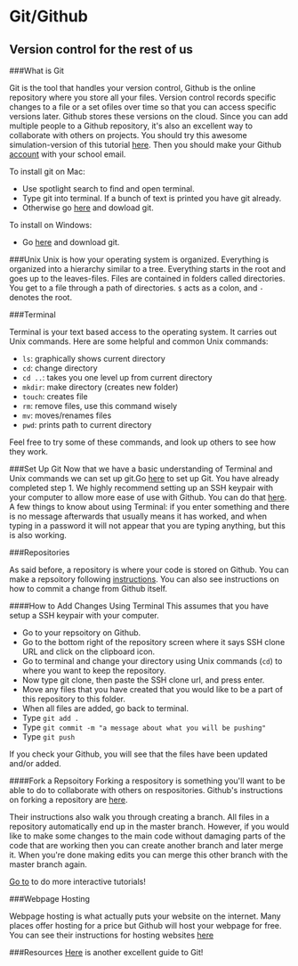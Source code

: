 Git/Github
============

Version control for the rest of us
--------------------------

###What is Git

Git is the tool that handles your version control, Github is the online repository where you store all your files. Version control records specific changes to a file or a set ofiles over time so that you can access specific versions later. Github stores these versions on the cloud. Since you can add multiple people to a Github repository, it's also an excellent way to collaborate with others on projects. You should try this awesome simulation-version of this tutorial [here](try.github.io). Then you should make your Github [account](https://github.com/join) with your school email.

To install git on Mac:
- Use spotlight search to find and open terminal.
- Type git into terminal. If a bunch of text is printed you have git already.
- Otherwise go [here](http://git-scm.com/downloads) and dowload git.

To install on Windows:
- Go [here](http://git-scm.com/downloads) and download git.
          
###Unix
Unix is how your operating system is organized. Everything is organized into a hierarchy similar to a tree. Everything starts in the root and goes up to the leaves-files. Files are contained in folders called directories. You get to a file through a path of directories. `$` acts as a colon, and `-` denotes the root.

###Terminal  

Terminal is your text based access to the operating system. It carries out Unix commands. Here are some helpful and common Unix commands:

 - `ls`: graphically shows current directory
 - `cd`: change directory
 - `cd ..`: takes you one level up from current directory
 - `mkdir`: make directory (creates new folder)
 - `touch`: creates file
 - `rm`: remove files, use this command wisely
 - `mv`: moves/renames files
 - `pwd`: prints path to current directory

Feel free to try some of these commands, and look up others to see how they work.
          

###Set Up Git
Now that we have a basic understanding of Terminal and Unix commands we can set up git.Go [here](https://help.github.com/articles/set-up-git) to set up Git. You have already completed step 1. We highly recommend setting up an SSH keypair with your computer to allow more ease of use with Github. You can do that [here](https://help.github.com/articles/generating-ssh-keys). A few things to know about using Terminal: if you enter something and there is no message afterwards that usually means it has worked, and when typing in a password it will not appear that you are typing anything, but this is also working.
        
###Repositories

As said before, a repository is where your code is stored on Github. You can make a repsoitory following [instructions](https://help.github.com/articles/create-a-repo). You can also see instructions on how to commit a change from Github itself.

####How to Add Changes Using Terminal
This assumes that you have setup a SSH keypair with your computer.

- Go to your repsoitory on Github.
- Go to the bottom right of the repository screen where it says SSH clone URL and click on the clipboard icon.
- Go to terminal and change your directory using Unix commands (`cd`) to where you want to keep the repository.
- Now type git clone, then paste the SSH clone url, and press enter.
- Move any files that you have created that you would like to be a part of this repository to this folder.
- When all files are added, go back to terminal.
- Type `git add .`
- Type `git commit -m "a message about what you will be pushing"`
- Type `git push`

If you check your Github, you will see that the files have been updated and/or added.
          
####Fork a Repsoitory
Forking a respository is something you'll want to be able to do to collaborate with others on respositories. Github's instructions on forking a repository are [here](https://help.github.com/articles/fork-a-reop).

Their instructions also walk you through creating a branch. All files in a repository automatically end up in the master branch. However, if you would like to make some changes to the main code without damaging parts of the code that are working then you can create another branch and later merge it. When you're done making edits you can merge this other branch with the master branch again.

[Go to](http://try.github.com/levels/1/challenges/10) to do more interactive tutorials!
          
###Webpage Hosting

Webpage hosting is what actually puts your website on the internet. Many places offer hosting for a price but Github will host your webpage for free. You can see their instructions for hosting websites [here](http://pages.github.com)


###Resources
[Here](http://rogerdu...io/git-guide/) is another excellent guide to Git!